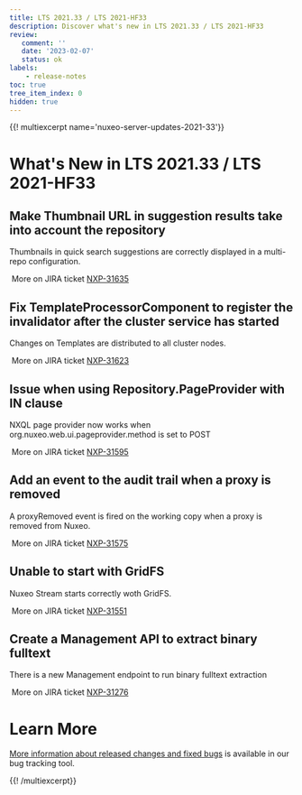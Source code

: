 ```yaml
---
title: LTS 2021.33 / LTS 2021-HF33
description: Discover what's new in LTS 2021.33 / LTS 2021-HF33
review:
   comment: ''
   date: '2023-02-07'
   status: ok
labels:
    - release-notes
toc: true
tree_item_index: 0
hidden: true
---
```


{{! multiexcerpt name='nuxeo-server-updates-2021-33'}}
# What's New in LTS 2021.33 / LTS 2021-HF33

## Make Thumbnail URL in suggestion results take into account the repository

Thumbnails in quick search suggestions are correctly displayed in a multi-repo configuration.

<i class="fa fa-long-arrow-right" aria-hidden="true"></i>&nbsp;More on JIRA ticket [NXP-31635](https://jira.nuxeo.com/browse/NXP-31635)

## Fix TemplateProcessorComponent to register the invalidator after the cluster service has started

Changes on Templates are distributed to all cluster nodes.

<i class="fa fa-long-arrow-right" aria-hidden="true"></i>&nbsp;More on JIRA ticket [NXP-31623](https://jira.nuxeo.com/browse/NXP-31623)

## Issue when using Repository.PageProvider with IN clause

NXQL page provider now works when org.nuxeo.web.ui.pageprovider.method is set to POST

<i class="fa fa-long-arrow-right" aria-hidden="true"></i>&nbsp;More on JIRA ticket [NXP-31595](https://jira.nuxeo.com/browse/NXP-31595)

## Add an event to the audit trail when a proxy is removed

A proxyRemoved event is fired on the working copy when a proxy is removed from Nuxeo.

<i class="fa fa-long-arrow-right" aria-hidden="true"></i>&nbsp;More on JIRA ticket [NXP-31575](https://jira.nuxeo.com/browse/NXP-31575)

## Unable to start with GridFS

Nuxeo Stream starts correctly woth GridFS.

<i class="fa fa-long-arrow-right" aria-hidden="true"></i>&nbsp;More on JIRA ticket [NXP-31551](https://jira.nuxeo.com/browse/NXP-31551)

## Create a Management API to extract binary fulltext

There is a new Management endpoint to run binary fulltext extraction

<i class="fa fa-long-arrow-right" aria-hidden="true"></i>&nbsp;More on JIRA ticket [NXP-31276](https://jira.nuxeo.com/browse/NXP-31276)


# Learn More

[More information about released changes and fixed bugs](https://jira.nuxeo.com/secure/ReleaseNote.jspa?projectId=10011&version=22032) is available in our bug tracking tool.

{{! /multiexcerpt}}
